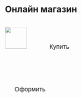 <!DOCTYPE html>
<html lang="en">
<head>
    <meta charset="UTF-8">
    <meta name="viewport"
          content="width=divice-width, user-scalable=no, initial-scale=1.0, maximum-scale=1.0, minimum-scale=1.0">
    <meta http-equiv="X-UA-Compatible" content="ie=edge">
    <title>Shop</title>
    <style>
         @import url('https://fonts.googleapis.com/css2?family=Montserrat:wght@100&display=swap');

         *{
            margin: 0;
            padding: 0;
            box-sizing: border-box;

         }

         body {
            font-family: 'Montserrat', sans-serif;\
            font-weight: 200;
            color: var(--tg-theme-text-color);
            background: var(--tg-theme-bg-color);
         }

         #main {
             width: 100%;
             padding: 20px;
             text-aling: center;
         }

         h1 {
            margin-top: 50px;
            margin-bottom: 10px;
         }

         img {
            width: 70px;
            margin: 30px auto;
         }

         p {
           width: 350px;
           margin: 0 auto;
         }

         button {
            border: 0;
            border-radius: 5px;
            margin-top: 50px;
            height: 60px;
            width: 200px;
            font-size: 20px;
            font-weight: 500;
            cursor: pointer;
            transition: all 500ms ease;
            color: var(--tg-theme-button-color);
            background: var(--tg-theme-button-text-color);
         }

         button:hover {
            background: var(--tg-theme-secondary-bg-color);
         }

         #form {
            display: none;
            text-align: center;
         }

         input {
            width: 90%;
            outline: none;
            margin: 10px 5%;
            padding: 15px 10px;
            font-size: 14px;
            border: 2px solid silver;
            border-radius: 5px;
         }

         input:focus {
            border-color: #db5d5d;
         }
</style>
</head>
<body>
    <div id = "main">
        <h1>Онлайн магазин</h1>
        <img src="https://cdn-icons-png.flaticon.com/512/3595/3595455.png">
        <button id="buy">Купить</button>
    </div>
    <form id="form">
        <input type="text" placeholder="Имя" id="user_name">
        <input type="text" placeholder="Email" id="user_email">
        <input type="text" placeholder="Телефон" id="user_phone">
    </form>
        <button id="order">Оформить</button>
    <script src="https://telegram.org/js/telegram-web-app.js"></script>
    <script>
        let tg = window.Telegram.WebApp;
        let buy = document.getElementById("byu")
        let order = document.getElementById("order")

        byu.addEventListener("click", () => {
            document.getElementById("main").style.display = "none"
            document.getElementById("form").style.display = "block"
            document.getElementById("user_name").value = tg.initDataUnsafe.user.first_name + "  " + tg.initDataUnsafe.user.last_name
        });

        order.addEventListener("click", () => {
            tg.close();
        });
    </script>
</body>
</html>
